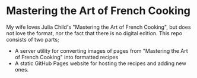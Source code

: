 # Mastering the Art of French Cooking

My wife loves Julia Child's "Mastering the Art of French Cooking", but does not love the format, nor the fact that there is no digital edition. This repo consists of two parts;

* A server utility for converting images of pages from "Mastering the Art of French Cooking" into formatted recipes
* A static GitHub Pages website for hosting the recipes and adding new ones.
